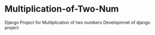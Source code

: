 # Multiplication-of-Two-Num
Django Project for Multiplication of two numbers
Developmnet of django project 
